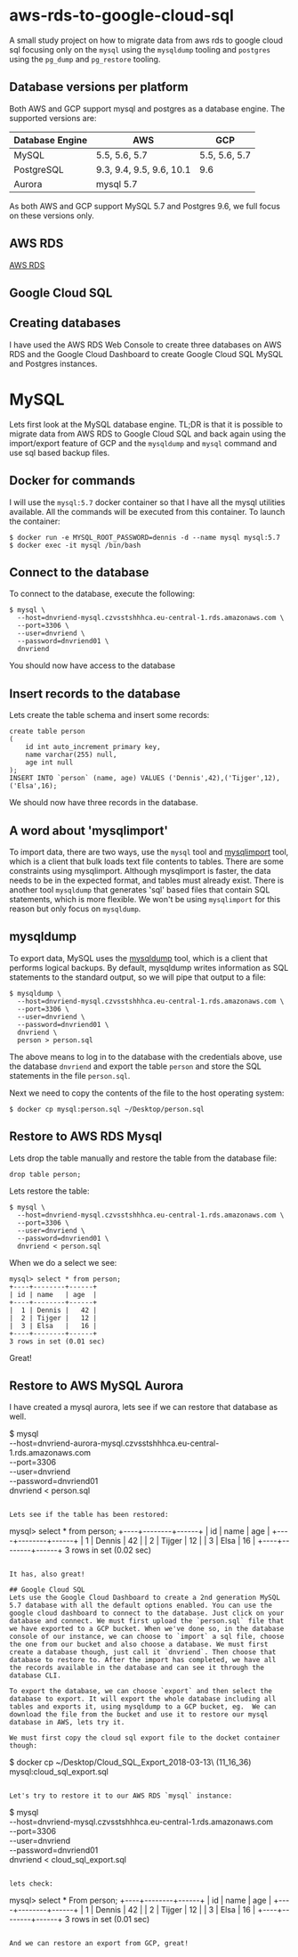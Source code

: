 # aws-rds-to-google-cloud-sql
A small study project on how to migrate data from aws rds to google cloud sql focusing only on the
`mysql` using the `mysqldump` tooling and `postgres` using the `pg_dump` and `pg_restore` tooling.

## Database versions per platform
Both AWS and GCP support mysql and postgres as a database engine. The supported versions are:

| Database Engine | AWS                           | GCP           |
| --------------- | ----------------------------- | ------------- |
| MySQL           | 5.5, 5.6, 5.7                 | 5.5, 5.6, 5.7 |
| PostgreSQL      | 9.3, 9.4, 9.5, 9.6, 10.1      | 9.6           |
| Aurora          | mysql 5.7                     |               |

As both AWS and GCP support MySQL 5.7 and Postgres 9.6, we full focus on these versions only.

## AWS RDS
[AWS RDS]()

## Google Cloud SQL

## Creating databases
I have used the AWS RDS Web Console to create three databases on AWS RDS and the Google Cloud Dashboard to create Google Cloud SQL MySQL and Postgres instances.

# MySQL
Lets first look at the MySQL database engine. TL;DR is that it is possible to migrate data from AWS RDS to Google Cloud SQL and back again using the import/export feature of GCP and the `mysqldump` and `mysql` command and use sql based backup files.

## Docker for commands
I will use the `mysql:5.7` docker container so that I have all the mysql utilities available. All the commands will be executed from this container. To launch the container:

```
$ docker run -e MYSQL_ROOT_PASSWORD=dennis -d --name mysql mysql:5.7
$ docker exec -it mysql /bin/bash    
```

## Connect to the database
To connect to the database, execute the following:

```
$ mysql \
  --host=dnvriend-mysql.czvsstshhhca.eu-central-1.rds.amazonaws.com \
  --port=3306 \
  --user=dnvriend \
  --password=dnvriend01 \
  dnvriend
```

You should now have access to the database

## Insert records to the database
Lets create the table schema and insert some records:

```
create table person
(
	id int auto_increment primary key,
	name varchar(255) null,
	age int null
);
INSERT INTO `person` (name, age) VALUES ('Dennis',42),('Tijger',12),('Elsa',16);
```

We should now have three records in the database.

## A word about 'mysqlimport'
To import data, there are two ways, use the `mysql` tool and [mysqlimport](https://dev.mysql.com/doc/refman/5.7/en/mysqlimport.html) tool, which is a client that bulk loads text file contents to tables. There are some constraints using mysqlimport. Although mysqlimport is faster, the data needs to be in the expected format, and tables must already exist. There is another tool `mysqldump` that generates 'sql' based files that contain SQL statements, which is more flexible. We won't be using `mysqlimport` for this reason but only focus on `mysqldump`.

## mysqldump
To export data, MySQL uses the [mysqldump](https://dev.mysql.com/doc/refman/5.7/en/mysqldump.html) tool, which is a client that performs logical backups. By default, mysqldump writes information as SQL statements to the standard output, so we will pipe that output to a file:

```
$ mysqldump \
  --host=dnvriend-mysql.czvsstshhhca.eu-central-1.rds.amazonaws.com \
  --port=3306 \
  --user=dnvriend \
  --password=dnvriend01 \
  dnvriend \
  person > person.sql
```

The above means to log in to the database with the credentials above, use the database `dnvriend` and export the table `person` and store the SQL statements in the file `person.sql`.

Next we need to copy the contents of the file to the host operating system:

```
$ docker cp mysql:person.sql ~/Desktop/person.sql
```

## Restore to AWS RDS Mysql
Lets drop the table manually and restore the table from the database file:

```
drop table person;
```

Lets restore the table:

```
$ mysql \
  --host=dnvriend-mysql.czvsstshhhca.eu-central-1.rds.amazonaws.com \
  --port=3306 \
  --user=dnvriend \
  --password=dnvriend01 \
  dnvriend < person.sql
```

When we do a select we see:

```
mysql> select * from person;
+----+--------+------+
| id | name   | age  |
+----+--------+------+
|  1 | Dennis |   42 |
|  2 | Tijger |   12 |
|  3 | Elsa   |   16 |
+----+--------+------+
3 rows in set (0.01 sec)
```

Great!

## Restore to AWS MySQL Aurora
I have created a mysql aurora, lets see if we can restore that database as well.

$ mysql \
  --host=dnvriend-aurora-mysql.czvsstshhhca.eu-central-1.rds.amazonaws.com \
  --port=3306 \
  --user=dnvriend \
  --password=dnvriend01 \
  dnvriend < person.sql
```

Lets see if the table has been restored:

```
mysql> select * from person;
+----+--------+------+
| id | name   | age  |
+----+--------+------+
|  1 | Dennis |   42 |
|  2 | Tijger |   12 |
|  3 | Elsa   |   16 |
+----+--------+------+
3 rows in set (0.02 sec)
```

It has, also great!

## Google Cloud SQL
Lets use the Google Cloud Dashboard to create a 2nd generation MySQL 5.7 database with all the default options enabled. You can use the google cloud dashboard to connect to the database. Just click on your database and connect. We must first upload the `person.sql` file that we have exported to a GCP bucket. When we've done so, in the database console of our instance, we can choose to `import` a sql file, choose the one from our bucket and also choose a database. We must first create a database though, just call it `dnvriend`. Then choose that database to restore to. After the import has completed, we have all the records available in the database and can see it through the database CLI.

To export the database, we can choose `export` and then select the database to export. It will export the whole database including all tables and exports it, using mysqldump to a GCP bucket, eg.  We can download the file from the bucket and use it to restore our mysql database in AWS, lets try it.

We must first copy the cloud sql export file to the docket container though:

```
$ docker cp ~/Desktop/Cloud_SQL_Export_2018-03-13\ \(11_16_36\) mysql:cloud_sql_export.sql
```

Let's try to restore it to our AWS RDS `mysql` instance:

```
$ mysql \
  --host=dnvriend-mysql.czvsstshhhca.eu-central-1.rds.amazonaws.com \
  --port=3306 \
  --user=dnvriend \
  --password=dnvriend01 \
  dnvriend < cloud_sql_export.sql
```

lets check:

```
mysql> select * From person;
+----+--------+------+
| id | name   | age  |
+----+--------+------+
|  1 | Dennis |   42 |
|  2 | Tijger |   12 |
|  3 | Elsa   |   16 |
+----+--------+------+
3 rows in set (0.01 sec)
```

And we can restore an export from GCP, great!

